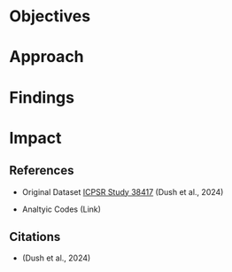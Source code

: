# Objectives

# Approach

# Findings

# Impact

## References
- Original Dataset [ICPSR Study 38417](https://www.icpsr.umich.edu/web/DSDR/studies/38417) (Dush et al., 2024)

- Analtyic Codes (Link)

## Citations

- (Dush et al., 2024)
